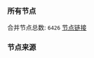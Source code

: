 ### 所有节点
合并节点总数: `6426`
[节点链接](https://github.com/rzhy1/33/raw/master/sub/sub_merge_base64.txt)

### 节点来源
